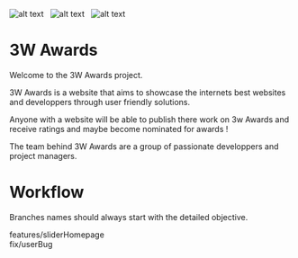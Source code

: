 ![alt text](https://i.imgur.com/oZJqG0E.png "Logo Title Text 1") &nbsp;
![alt text](https://i.imgur.com/zDdwdhH.png "Logo Title Text 1") &nbsp;
![alt text](https://i.imgur.com/Mvxn8pr.png "Logo Title Text 1")

# 3W Awards

Welcome to the 3W Awards project. 

3W Awards is a website that aims to showcase the internets best websites and developpers through user friendly solutions.

Anyone with a website will be able to publish there work on 3w Awards and receive ratings and maybe become nominated for awards ! 

The team behind 3W Awards are a group of passionate developpers and project managers.

# Workflow

Branches names should always start with the detailed objective. 

features/sliderHomepage <br>
fix/userBug

